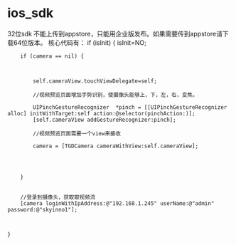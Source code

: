 # ios_sdk
32位sdk 不能上传到appstore，只能用企业版发布。如果需要传到appstore请下载64位版本。
核心代码有：
if (isInit) {
        isInit=NO;
        
        if (camera == nil) {
            
            
            
            self.cameraView.touchViewDelegate=self;
            
            //视频预览页面增加手势识别，使摄像头能够上，下，左，右，变焦。
            
            UIPinchGestureRecognizer  *pinch = [[UIPinchGestureRecognizer alloc] initWithTarget:self action:@selector(pinchAction:)];
            [self.cameraView addGestureRecognizer:pinch];
            
            //视频预览页面需要一个view来接收
            
            camera = [TGDCamera cameraWithView:self.cameraView];
            
            
            
            
        }
        

        //登录到摄像头，获取取视频流
        [camera loginWithIpAddress:@"192.168.1.245" userName:@"admin" password:@"skyinno1"];

        
        
    }


